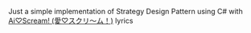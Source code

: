 Just a simple implementation of Strategy Design Pattern using C# with [Ai♡Scream! (愛♡スクリ～ム！)](https://youtu.be/3yaab2_EEHM?si=j08YXTb1pHAYHYfE) lyrics
